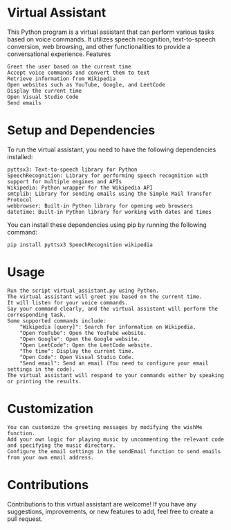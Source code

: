 # Virtual Assistant

This Python program is a virtual assistant that can perform various tasks based on voice commands. It utilizes speech recognition, text-to-speech conversion, web browsing, and other functionalities to provide a conversational experience.
Features

    Greet the user based on the current time
    Accept voice commands and convert them to text
    Retrieve information from Wikipedia
    Open websites such as YouTube, Google, and LeetCode
    Display the current time
    Open Visual Studio Code
    Send emails

# Setup and Dependencies

To run the virtual assistant, you need to have the following dependencies installed:

    pyttsx3: Text-to-speech library for Python
    SpeechRecognition: Library for performing speech recognition with support for multiple engines and APIs
    Wikipedia: Python wrapper for the Wikipedia API
    smtplib: Library for sending emails using the Simple Mail Transfer Protocol
    webbrowser: Built-in Python library for opening web browsers
    datetime: Built-in Python library for working with dates and times

You can install these dependencies using pip by running the following command:
```
pip install pyttsx3 SpeechRecognition wikipedia
```
# Usage

    Run the script virtual_assistant.py using Python.
    The virtual assistant will greet you based on the current time.
    It will listen for your voice commands.
    Say your command clearly, and the virtual assistant will perform the corresponding task.
    Some supported commands include:
        "Wikipedia [query]": Search for information on Wikipedia.
        "Open YouTube": Open the YouTube website.
        "Open Google": Open the Google website.
        "Open LeetCode": Open the LeetCode website.
        "The time": Display the current time.
        "Open Code": Open Visual Studio Code.
        "Send email": Send an email (You need to configure your email settings in the code).
    The virtual assistant will respond to your commands either by speaking or printing the results.

# Customization

    You can customize the greeting messages by modifying the wishMe function.
    Add your own logic for playing music by uncommenting the relevant code and specifying the music directory.
    Configure the email settings in the sendEmail function to send emails from your own email address.

# Contributions

Contributions to this virtual assistant are welcome! If you have any suggestions, improvements, or new features to add, feel free to create a pull request.